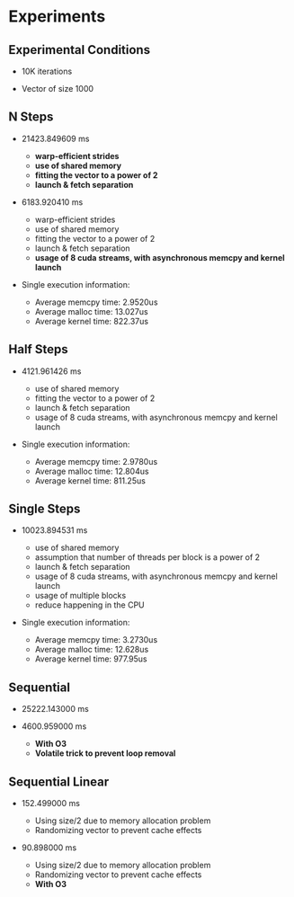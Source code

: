 Experiments
===


Experimental Conditions
---

- 10K iterations

- Vector of size 1000


N Steps
---

- 21423.849609 ms
	- **warp-efficient strides**
	- **use of shared memory**
	- **fitting the vector to a power of 2**
	- **launch & fetch separation**


- 6183.920410 ms
	- warp-efficient strides
	- use of shared memory
	- fitting the vector to a power of 2
	- launch & fetch separation
	- **usage of 8 cuda streams, with asynchronous memcpy and kernel launch**
	
- Single execution information:
	- Average memcpy time: 2.9520us
	- Average malloc time: 13.027us
	- Average kernel time: 822.37us

Half Steps
---

- 4121.961426 ms
	- use of shared memory
	- fitting the vector to a power of 2
	- launch & fetch separation
	- usage of 8 cuda streams, with asynchronous memcpy and kernel launch

- Single execution information:
	- Average memcpy time: 2.9780us
	- Average malloc time: 12.804us
	- Average kernel time: 811.25us

Single Steps
---

- 10023.894531 ms
	- use of shared memory
	- assumption that number of threads per block is a power of 2
	- launch & fetch separation
	- usage of 8 cuda streams, with asynchronous memcpy and kernel launch
	- usage of multiple blocks
	- reduce happening in the CPU

- Single execution information:
	- Average memcpy time: 3.2730us
	- Average malloc time: 12.628us
	- Average kernel time: 977.95us

Sequential
---

- 25222.143000 ms

- 4600.959000 ms
	- **With O3**
	- **Volatile trick to prevent loop removal**

Sequential Linear
---

- 152.499000 ms 
	- Using size/2 due to memory allocation problem
	- Randomizing vector to prevent cache effects

- 90.898000 ms
	- Using size/2 due to memory allocation problem
	- Randomizing vector to prevent cache effects
	- **With O3**

